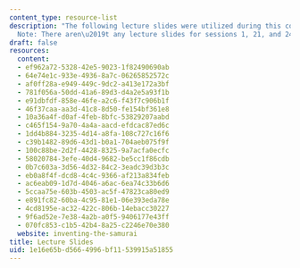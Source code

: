 ```yaml
---
content_type: resource-list
description: "The following lecture slides were utilized during this course.\_\n\n\
  Note: There aren\u2019t any lecture slides for sessions 1, 21, and 24\u201326."
draft: false
resources:
  content:
  - ef962a72-5328-42e5-9023-1f82490690ab
  - 64e74e1c-933e-4936-8a7c-06265852572c
  - af0ff28a-e949-449c-9dc2-a413e172a3bf
  - 781f056a-50dd-41a6-89d3-d4a2e5a93f1b
  - e91dbfdf-858e-46fe-a2c6-f43f7c906b1f
  - 46f37caa-aa3d-41c8-8d50-fe154bf361e8
  - 10a36a4f-d0af-4feb-8bfc-53829207aabd
  - c465f154-9a70-4a4a-aacd-efdcac87ed6c
  - 1dd4b884-3235-4d14-a8fa-108c727c16f6
  - c39b1482-89d6-43d1-b0a1-704aeb075f9f
  - 100c88be-2d2f-4428-8325-9a7acfa0ecfc
  - 58020784-3efe-40d4-9682-be5cc1f86cdb
  - 0b7c603a-3d56-4d32-84c2-3eadc39d3b3c
  - eb0a8f4f-dcd8-4c4c-9366-af213a834feb
  - ac6eab09-1d7d-4046-a6ac-6ea74c33b6d6
  - 5ccaa75e-603b-4503-ac5f-47823ca80ed9
  - e891fc82-60ba-4c95-81e1-06e393eda78e
  - 4cd8195e-ac32-422c-806b-14ebacc30227
  - 9f6ad52e-7e38-4a2b-a0f5-9406177e43ff
  - 070fc853-c1b5-42b4-8a25-c2246e70e380
  website: inventing-the-samurai
title: Lecture Slides
uid: 1e16e65b-d566-4996-bf11-539915a51855
---
```

